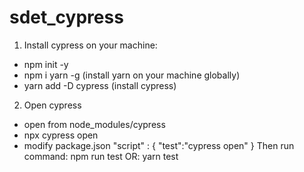 # sdet_cypress

1. Install cypress on your machine:
- npm init -y
- npm i yarn -g (install yarn on your machine globally)
- yarn add -D cypress  (install cypress)

2. Open cypress
- open from node_modules/cypress
- npx cypress open
- modify package.json 
"script" : {
    "test":"cypress open"
}
Then run command: npm run test 
OR: yarn test

